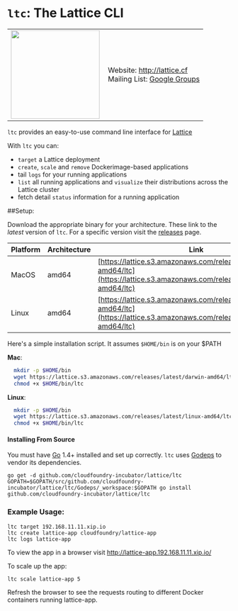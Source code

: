 # `ltc`: The Lattice CLI

<table>
  <tr>
    <td>
      <a href="http://lattice.cf"><img src="https://github.com/cloudfoundry-incubator/lattice/raw/develop/logos/lattice.jpg" align="left" height="200" width="200" ></a>
    </td>
    <td>
      Website: <a href="http://lattice.cf">http://lattice.cf</a><br>
      Mailing List: <a href="https://groups.google.com/a/cloudfoundry.org/forum/#!forum/lattice">Google Groups</a>
    </td>
  </tr>
</table>

`ltc` provides an easy-to-use command line interface for [Lattice](https://github.com/pivotal-cf-experimental/lattice)

With `ltc` you can:

- `target` a Lattice deployment
- `create`, `scale` and `remove` Dockerimage-based applications
- tail `logs` for your running applications
- `list` all running applications and `visualize` their distributions across the Lattice cluster
- fetch detail `status` information for a running application

##Setup:

Download the appropriate binary for your architecture.  These link to the *latest* version of `ltc`.  For a specific version visit the [releases](https://github.com/cloudfoundry-incubator/lattice/releases) page.

Platform | Architecture | Link
---------|--------------|--------
MacOS | amd64 | [https://lattice.s3.amazonaws.com/releases/latest/darwin-amd64/ltc](https://lattice.s3.amazonaws.com/releases/latest/darwin-amd64/ltc)
Linux | amd64 | [https://lattice.s3.amazonaws.com/releases/latest/linux-amd64/ltc](https://lattice.s3.amazonaws.com/releases/latest/linux-amd64/ltc)

Here's a simple installation script.  It assumes `$HOME/bin` is on your $PATH

**Mac**:
```bash
  mkdir -p $HOME/bin
  wget https://lattice.s3.amazonaws.com/releases/latest/darwin-amd64/ltc -O $HOME/bin/ltc
  chmod +x $HOME/bin/ltc
```

**Linux**:
```bash
  mkdir -p $HOME/bin
  wget https://lattice.s3.amazonaws.com/releases/latest/linux-amd64/ltc -O $HOME/bin/ltc
  chmod +x $HOME/bin/ltc
```

#### Installing From Source

You must have [Go](https://golang.org) 1.4+ installed and set up correctly.  `ltc` uses [Godeps](https://github.com/tools/godep) to vendor its dependencies.

```
go get -d github.com/cloudfoundry-incubator/lattice/ltc
GOPATH=$GOPATH/src/github.com/cloudfoundry-incubator/lattice/ltc/Godeps/_workspace:$GOPATH go install github.com/cloudfoundry-incubator/lattice/ltc
```

### Example Usage:

    ltc target 192.168.11.11.xip.io
    ltc create lattice-app cloudfoundry/lattice-app
    ltc logs lattice-app

To view the app in a browser visit http://lattice-app.192.168.11.11.xip.io/

To scale up the app:

    ltc scale lattice-app 5

Refresh the browser to see the requests routing to different Docker containers running lattice-app.
